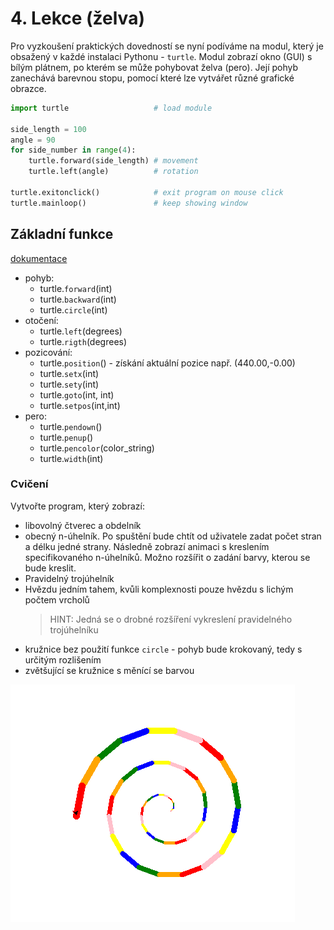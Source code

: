 # 4. Lekce (želva)

Pro vyzkoušení praktických dovedností se nyní podíváme na modul, který je obsažený v každé instalaci Pythonu - `turtle`. Modul zobrazí okno (GUI) s bílým plátnem, po kterém se může pohybovat želva (pero). Její pohyb zanechává barevnou stopu, pomocí které lze vytvářet různé grafické obrazce.

```python
import turtle                   # load module

side_length = 100
angle = 90
for side_number in range(4):
    turtle.forward(side_length) # movement
    turtle.left(angle)          # rotation

turtle.exitonclick()            # exit program on mouse click
turtle.mainloop()               # keep showing window
```

## Základní funkce

[dokumentace](https://docs.python.org/3/library/turtle.html)

- pohyb:
  - turtle.`forward`(int)
  - turtle.`backward`(int)
  - turtle.`circle`(int)
- otočení:
  - turtle.`left`(degrees)
  - turtle.`rigth`(degrees)
- pozicování:
  - turtle.`position`() - získání aktuální pozice např. (440.00,-0.00)
  - turtle.`setx`(int)
  - turtle.`sety`(int)
  - turtle.`goto`(int, int)
  - turtle.`setpos`(int,int)
- pero:
  - turtle.`pendown`()
  - turtle.`penup`()
  - turtle.`pencolor`(color_string)
  - turtle.`width`(int)

### Cvičení

Vytvořte program, který zobrazí:

- libovolný čtverec a obdelník
- obecný n-úhelník. Po spuštění bude chtít od uživatele zadat počet stran a délku jedné strany. Následně zobrazí animaci s kreslením specifikovaného n-úhelníků. Možno rozšířit o zadání barvy, kterou se bude kreslit.
- Pravidelný trojúhelník
- Hvězdu jedním tahem, kvůli komplexnosti pouze hvězdu s lichým počtem vrcholů
    > HINT: Jedná se o drobné rozšíření vykreslení pravidelného trojúhelníku
- kružnice bez použití funkce `circle` - pohyb bude krokovaný, tedy s určitým rozlišením
- zvětšující se kružnice s měnící se barvou

![colorful_circle](_media/colorful_circle.png)
